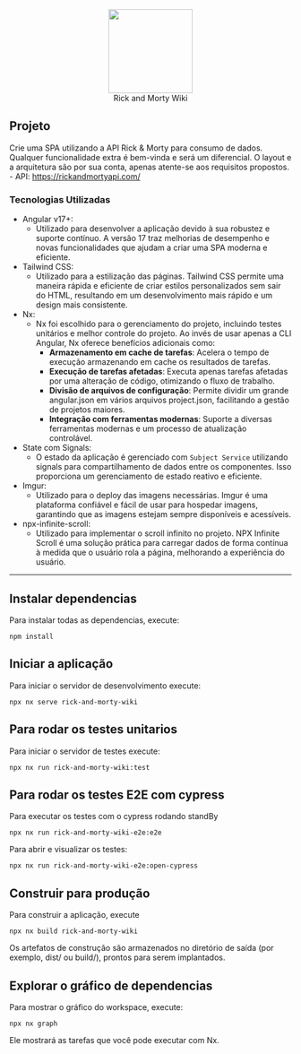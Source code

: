 
<div align="center">
  <img src="https://i.imgur.com/GmtIDIW.png" width="150">
</div>
<div align="center">
    Rick and Morty Wiki 
</div>

## Projeto

Crie uma SPA utilizando a API Rick & Morty para consumo de dados. Qualquer funcionalidade extra é bem-vinda e será um diferencial.
O layout e a arquitetura são por sua conta, apenas atente-se aos requisitos propostos. 
    - API: https://rickandmortyapi.com/

### Tecnologias Utilizadas

- Angular v17+: 
    - Utilizado para desenvolver a aplicação devido à sua robustez e suporte contínuo. A versão 17 traz melhorias de desempenho e novas funcionalidades que ajudam a criar uma SPA moderna e eficiente.
- Tailwind CSS: 
    - Utilizado para a estilização das páginas. Tailwind CSS permite uma maneira rápida e eficiente de criar estilos personalizados sem sair do HTML, resultando em um desenvolvimento mais rápido e um design mais consistente.
- Nx:  
    - Nx foi escolhido para o gerenciamento do projeto, incluindo testes unitários e melhor controle do projeto. Ao invés de usar apenas a CLI Angular, Nx oferece benefícios adicionais como:
        - **Armazenamento em cache de tarefas**: Acelera o tempo de execução armazenando em cache os resultados de tarefas.
        - **Execução de tarefas afetadas**: Executa apenas tarefas afetadas por uma alteração de código, otimizando o fluxo de trabalho.
        - **Divisão de arquivos de configuração**: Permite dividir um grande angular.json em vários arquivos project.json, facilitando a gestão de projetos maiores.
        - **Integração com ferramentas modernas**: Suporte a diversas ferramentas modernas e um processo de atualização controlável.
- State com Signals: 
    - O estado da aplicação é gerenciado com `Subject Service` utilizando signals para compartilhamento de dados entre os componentes. Isso proporciona um gerenciamento de estado reativo e eficiente.
- Imgur: 
    - Utilizado para o deploy das imagens necessárias. Imgur é uma plataforma confiável e fácil de usar para hospedar imagens, garantindo que as imagens estejam sempre disponíveis e acessíveis.
- npx-infinite-scroll: 
    - Utilizado para implementar o scroll infinito no projeto. NPX Infinite Scroll é uma solução prática para carregar dados de forma contínua à medida que o usuário rola a página, melhorando a experiência do usuário.

---------------------------------------------------------------------------------------------------------------------------------------------------------------------

## Instalar dependencias
Para instalar todas as dependencias, execute:
```
npm install
```

## Iniciar a aplicação
Para iniciar o servidor de desenvolvimento execute: 
```
npx nx serve rick-and-morty-wiki
```

## Para rodar os testes unitarios
Para iniciar o servidor de testes execute: 
```
npx nx run rick-and-morty-wiki:test
```

## Para rodar os testes E2E com cypress

Para executar os testes com o cypress rodando standBy
```
npx nx run rick-and-morty-wiki-e2e:e2e
```

Para abrir e visualizar os testes:
```
npx nx run rick-and-morty-wiki-e2e:open-cypress
```

## Construir para produção
Para construir a aplicação, execute
```
npx nx build rick-and-morty-wiki
```
Os artefatos de construção são armazenados no diretório de saída (por exemplo, dist/ ou build/), prontos para serem implantados.

## Explorar o gráfico de dependencias
Para mostrar o gráfico do workspace, execute:
```
npx nx graph
```
Ele mostrará as tarefas que você pode executar com Nx.

